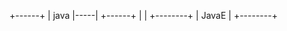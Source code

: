 +------+
| java |-----|
+------+     |
             |
         +--------+
         | JavaE  |
         +--------+

